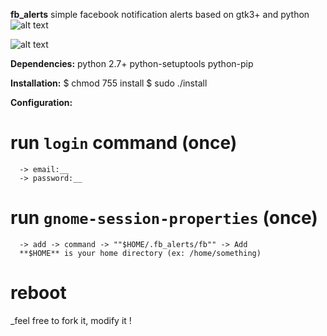 **fb_alerts**
simple facebook notification alerts based on gtk3+ and python
![alt text](https://raw.github.com/ravsa/fb_alerts/icons/image_i.png)



![alt text](https://raw.github.com/ravsa/fb_alerts/icons/image_n.png)

**Dependencies:**
python 2.7+
python-setuptools
python-pip

**Installation:**
$ chmod 755 install
$ sudo ./install

**Configuration:**

   # run `login` command (once)
      -> email:__
      -> password:__

   # run `gnome-session-properties` (once)
      -> add -> command -> ""$HOME/.fb_alerts/fb"" -> Add
      **$HOME** is your home directory (ex: /home/something)

   # reboot


_feel free to fork it, modify it !
